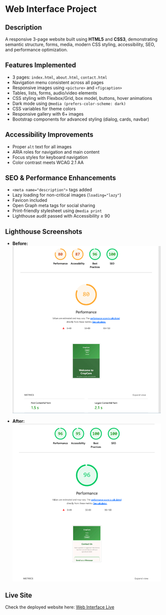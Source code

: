 # Web Interface Project

## Description
A responsive 3-page website built using **HTML5** and **CSS3**, demonstrating semantic structure, forms, media, modern CSS styling, accessibility, SEO, and performance optimization.

## Features Implemented
- 3 pages: `index.html`, `about.html`, `contact.html`
- Navigation menu consistent across all pages
- Responsive images using `<picture>` and `<figcaption>`
- Tables, lists, forms, audio/video elements
- CSS styling with Flexbox/Grid, box model, buttons, hover animations
- Dark mode using `@media (prefers-color-scheme: dark)`
- CSS variables for theme colors
- Responsive gallery with 6+ images
- Bootstrap components for advanced styling (dialog, cards, navbar)

## Accessibility Improvements
- Proper `alt` text for all images
- ARIA roles for navigation and main content
- Focus styles for keyboard navigation
- Color contrast meets WCAG 2.1 AA

## SEO & Performance Enhancements
- `<meta name="description">` tags added
- Lazy loading for non-critical images (`loading="lazy"`)
- Favicon included
- Open Graph meta tags for social sharing
- Print-friendly stylesheet using `@media print`
- Lighthouse audit passed with Accessibility ≥ 90

## Lighthouse Screenshots

- **Before:**  
  ![Before Lighthouse](/lighthouse/lightbefore.png)

- **After:**  
  ![After Lighthouse](/lighthouse/lightafter.png)


## Live Site
Check the deployed website here: [Web Interface Live](https://ally026.github.io/web-interface/)

